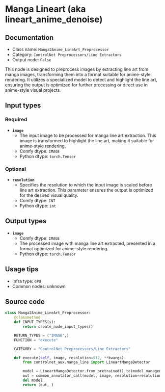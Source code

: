 # Manga Lineart (aka lineart_anime_denoise)
## Documentation
- Class name: `Manga2Anime_LineArt_Preprocessor`
- Category: `ControlNet Preprocessors/Line Extractors`
- Output node: `False`

This node is designed to preprocess images by extracting line art from manga images, transforming them into a format suitable for anime-style rendering. It utilizes a specialized model to detect and highlight the line art, ensuring the output is optimized for further processing or direct use in anime-style visual projects.
## Input types
### Required
- **`image`**
    - The input image to be processed for manga line art extraction. This image is transformed to highlight the line art, making it suitable for anime-style rendering.
    - Comfy dtype: `IMAGE`
    - Python dtype: `torch.Tensor`
### Optional
- **`resolution`**
    - Specifies the resolution to which the input image is scaled before line art extraction. This parameter ensures the output is optimized for the desired visual quality.
    - Comfy dtype: `INT`
    - Python dtype: `int`
## Output types
- **`image`**
    - Comfy dtype: `IMAGE`
    - The processed image with manga line art extracted, presented in a format optimized for anime-style rendering.
    - Python dtype: `torch.Tensor`
## Usage tips
- Infra type: `GPU`
- Common nodes: unknown


## Source code
```python
class Manga2Anime_LineArt_Preprocessor:
    @classmethod
    def INPUT_TYPES(s):
        return create_node_input_types()

    RETURN_TYPES = ("IMAGE",)
    FUNCTION = "execute"

    CATEGORY = "ControlNet Preprocessors/Line Extractors"

    def execute(self, image, resolution=512, **kwargs):
        from controlnet_aux.manga_line import LineartMangaDetector

        model = LineartMangaDetector.from_pretrained().to(model_management.get_torch_device())
        out = common_annotator_call(model, image, resolution=resolution)
        del model
        return (out, )

```
